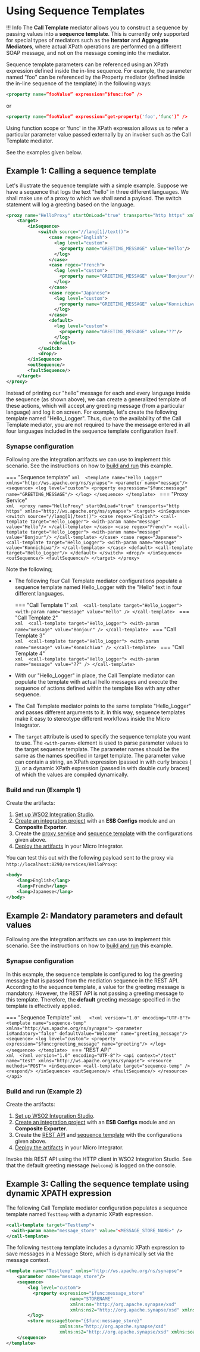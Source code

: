 # Using Sequence Templates

!!! Info
    The **Call Template** mediator allows you to construct a sequence by passing values into a **sequence template**. This is currently only supported for special types of mediators such as the **Iterator** and **Aggregate Mediators**, where actual XPath operations are performed on a different SOAP message, and not on the message coming into the mediator.

Sequence template parameters can be referenced using an XPath expression defined inside the in-line sequence. For example, the parameter named "foo" can be referenced by the Property mediator (defined inside the in-line sequence of the template) in the following ways:

```xml
<property name=”fooValue” expression=”$func:foo” />
```

or

```xml
<property name=”fooValue” expression=”get-property('foo','func')” />
```

Using function scope or 'func' in the XPath expression allows us to refer a particular parameter value passed externally by an invoker such as the Call Template mediator.

See the examples given below.

## Example 1: Calling a sequence template

Let's illustrate the sequence template with a simple example. Suppose we have a sequence that logs the text "hello" in three different languages. We shall make use of a proxy to which we shall send a payload. The switch statement will log a greeting based on the language.

```xml
<proxy name="HelloProxy" startOnLoad="true" transports="http https" xmlns="http://ws.apache.org/ns/synapse">
    <target>
        <inSequence>
            <switch source="//lang[1]/text()">
                <case regex="English">
                  <log level="custom">
                    <property name="GREETING_MESSAGE" value="Hello"/>
                  </log>
                </case>
                <case regex="French">
                  <log level="custom">
                    <property name="GREETING_MESSAGE" value="Bonjour"/>
                  </log>
                </case>
                <case regex="Japanese">
                  <log level="custom">
                    <property name="GREETING_MESSAGE" value="Konnichiwa"/>
                  </log>
                </case>
                <default>
                  <log level="custom">
                    <property name="GREETING_MESSAGE" value="??"/>
                  </log>
                </default>
            </switch>
            <drop/>
        </inSequence>
        <outSequence/>
        <faultSequence/>
    </target>
</proxy>
```   

Instead of printing our "hello" message for each and every language inside the sequence (as shown above), we can create a generalized template of these actions, which will accept any greeting message (from a particular language) and log it on screen. For example, let's create the following template named "Hello_Logger". Thus, due to the availability of the Call Template mediator, you are not required to have the message entered in all four languages included in the sequence template configuration itself.

### Synapse configuration

Following are the integration artifacts we can use to implement this scenario. See the instructions on how to [build and run](#build-and-run) this example.

=== "Sequence template"
    ```xml 
    <template name="Hello_Logger" xmlns="http://ws.apache.org/ns/synapse">
        <parameter name="message"/>
        <sequence>
            <log level="custom">
                <property expression="$func:message" name="GREETING_MESSAGE"/>
            </log>
        </sequence>
    </template>
    ```
=== "Proxy Service"    
    ```xml 
    <proxy name="HelloProxy" startOnLoad="true" transports="http https" xmlns="http://ws.apache.org/ns/synapse">
        <target>
            <inSequence>
                <switch source="//lang[1]/text()">
                    <case regex="English">
                        <call-template target="Hello_Logger">
                            <with-param name="message" value="Hello"/>
                        </call-template>
                    </case>
                    <case regex="French">
                        <call-template target="Hello_Logger">
                            <with-param name="message" value="Bonjour"/>
                        </call-template>
                    </case>
                    <case regex="Japanese">
                        <call-template target="Hello_Logger">
                            <with-param name="message" value="Konnichiwa"/>
                        </call-template>
                    </case>
                    <default>
                        <call-template target="Hello_Logger"/>
                    </default>
                </switch>
                <drop/>
            </inSequence>
            <outSequence/>
            <faultSequence/>
        </target>
    </proxy>
    ```

Note the following;

-   The following four Call Template mediator configurations populate a sequence template named Hello_Logger with the "Hello" text in four different languages.

    === "Call Template 1"
        ```xml 
        <call-template target="Hello_Logger">
          <with-param name="message" value="Hello" />
        </call-template>
        ```
    === "Call Template 2"    
        ```xml 
        <call-template target="Hello_Logger">
           <with-param name="message" value="Bonjour" />
        </call-template>
        ```
    === "Call Template 3"         
        ```xml 
        <call-template target="Hello_Logger">
          <with-param name="message" value="Konnichiwa" />
        </call-template>
        ```
    === "Call Template 4"         
        ```xml 
        <call-template target="Hello_Logger">
          <with-param name="message" value="??" />
        </call-template>
        ```

-   With our "Hello_Logger" in place, the Call Template mediator can
populate the template with actual hello messages and execute the
sequence of actions defined within the template like with any other
sequence.

-   The Call Template mediator points to the same template "Hello_Logger" and passes different arguments to it. In this way, sequence templates make it easy to stereotype different workflows inside the Micro Integrator.

-   The `target` attribute is used to specify the sequence template you want to use. The `<with-param>` element is used to parse parameter values to the target sequence template. The parameter names should be the same as the names specified in target template. The parameter value can contain a string, an XPath expression (passed in with curly braces { }), or a dynamic XPath expression (passed in with double curly braces) of which the values are compiled dynamically.

### Build and run (Example 1)

Create the artifacts:

1. [Set up WSO2 Integration Studio]({{base_path}}/develop/installing-wso2-integration-studio).
2. [Create an integration project]({{base_path}}/develop/create-integration-project) with an <b>ESB Configs</b> module and an <b>Composite Exporter</b>.
3. Create the [proxy service]({{base_path}}/develop/creating-artifacts/creating-a-proxy-service) and [sequence template]({{base_path}}/develop/creating-artifacts/creating-sequence-templates) with the configurations given above.
4. [Deploy the artifacts]({{base_path}}/develop/deploy-artifacts) in your Micro Integrator.

You can test this out with the following payload sent to the proxy via `http://localhost:8290/services/HelloProxy`:

```xml
<body>
    <lang>English</lang>
    <lang>French</lang>
    <lang>Japanese</lang>
</body>
```

## Example 2: Mandatory parameters and default values

Following are the integration artifacts we can use to implement this scenario. See the instructions on how to [build and run](#build-and-run) this example.

### Synapse configuration

In this example, the sequence template is configured to log the greeting message that is passed from the mediation sequence in the REST API. According to the sequence template, a value for the greeting message is mandatory. However, the REST API is not passing a greeting message to this template. Therefore, the <b>default</b> greeting message specified in the template is effectively applied.

=== "Sequence Template"
    ```xml  
    <?xml version="1.0" encoding="UTF-8"?>
    <template name="sequence-temp" xmlns="http://ws.apache.org/ns/synapse">
        <parameter isMandatory="false" defaultValue="Welcome" name="greeting_message"/>
        <sequence>
            <log level="custom">
                <property expression="$func:greeting_message" name="greeting"/>
            </log>
        </sequence>
    </template>
    ```
=== "REST API"    
    ```xml 
    <?xml version="1.0" encoding="UTF-8"?>
    <api context="/test" name="test" xmlns="http://ws.apache.org/ns/synapse">
        <resource methods="POST">
            <inSequence>
                <call-template target="sequence-temp" />
                <respond/>
            </inSequence>
            <outSequence/>
            <faultSequence/>
        </resource>
    </api>
    ```

### Build and run (Example 2)

Create the artifacts:

1. [Set up WSO2 Integration Studio]({{base_path}}/develop/installing-wso2-integration-studio).
2. [Create an integration project]({{base_path}}/develop/create-integration-project) with an <b>ESB Configs</b> module and an <b>Composite Exporter</b>.
3. Create the [REST API]({{base_path}}/develop/creating-artifacts/creating-an-api) and [sequence template]({{base_path}}/develop/creating-artifacts/creating-sequence-templates) with the configurations given above.
4. [Deploy the artifacts]({{base_path}}/develop/deploy-artifacts) in your Micro Integrator.

Invoke this REST API using the HTTP client in WSO2 Integration Studio. 
See that the default greeting message (`Welcome`) is logged on the console.

## Example 3: Calling the sequence template using dynamic XPATH expression

The following Call Template mediator configuration populates a sequence template named `Testtemp` with a dynamic XPath expression.

```xml
<call-template target="Testtemp">
  <with-param name="message_store" value="<MESSAGE_STORE_NAME>" />
</call-template>
```

The following `Testtemp` template includes a dynamic XPath expression to save messages in a Message Store, which is dynamically set via the message context.

```xml
<template name="Testtemp" xmlns="http://ws.apache.org/ns/synapse">
    <parameter name="message_store"/>
    <sequence>
        <log level="custom">
          <property expression="$func:message_store"
                        name="STORENAME"
                        xmlns:ns="http://org.apache.synapse/xsd"
                        xmlns:ns2="http://org.apache.synapse/xsd" xmlns:soapenv="http://www.w3.org/2003/05/soap-envelope"/>
        </log>
        <store messageStore="{$func:message_store}"
                    xmlns:ns="http://org.apache.synapse/xsd"
                    xmlns:ns2="http://org.apache.synapse/xsd" xmlns:soapenv="http://www.w3.org/2003/05/soap-envelope"/>
    </sequence>
</template>
```